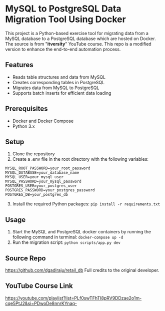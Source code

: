 # MySQL to PostgreSQL Data Migration Tool Using Docker
This project is a Python-based exercise tool for migrating data from a MySQL database to a PostgreSQL database which are hosted on Docker.
The source is from "**itversity**" YouTube course. This repo is a modified version to enhance the end-to-end automation process.

## Features
- Reads table structures and data from MySQL
- Creates corresponding tables in PostgreSQL
- Migrates data from MySQL to PostgreSQL
- Supports batch inserts for efficient data loading

## Prerequisites
- Docker and Docker Compose
- Python 3.x

## Setup
1. Clone the repository
2. Create a .env file in the root directory with the following variables:
```
MYSQL_ROOT_PASSWORD=your_root_password
MYSQL_DATABASE=your_database_name
MYSQL_USER=your_mysql_user
MYSQL_PASSWORD=your_mysql_password
POSTGRES_USER=your_postgres_user
POSTGRES_PASSWORD=your_postgres_password
POSTGRES_DB=your_postgres_db
```
3. Install the required Python packages:
```pip install -r requirements.txt```

## Usage
1. Start the MySQL and PostgreSQL docker containers by running the following command in terminal:
```docker-compose up -d```
2. Run the migration script:
```python scripts/app.py dev```

## Source Repo
https://github.com/dgadiraju/retail_db
Full credits to the original developer.

## YouTube Course Link
https://youtube.com/playlist?list=PLf0swTFhTI8pRV9DDzae2o1m-cqe5PtJ2&si=PDwoDe8nnrKYnaq-